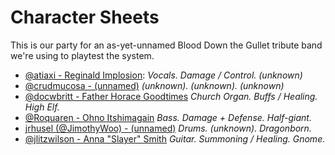 # Character Sheets

This is our party for an as-yet-unnamed Blood Down the Gullet tribute band we're using to playtest the system.

 * [@atiaxi - Reginald Implosion](reginald-implosion.md): *Vocals. Damage / Control. (unknown)*
 * [@crudmucosa - (unnamed)](fenris.md) *(unknown). (unknown). (unknown)*
 * [@docwbritt - Father Horace Goodtimes](horace-goodtimes.md) *Church Organ. Buffs / Healing. High Elf.*
 * [@Roquaren - Ohno Itshimagain](ohno-itshimagain.md) *Bass. Damage + Defense. Half-giant.*
 * [jrhusel (@JimothyWoo) - (unnamed)](jrhusel.md) *Drums. (unknown). Dragonborn.*
 * [@jlitzwilson - Anna "Slayer" Smith](anna-smith.md) *Guitar. Summoning / Healing. Gnome.*
